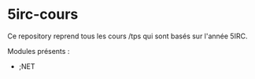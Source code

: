 # 5irc-cours

Ce repository reprend tous les cours /tps qui sont basés sur l'année 5IRC.

Modules présents :

- ;NET
